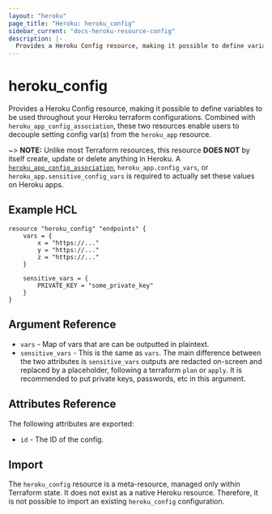 ```yaml
---
layout: "heroku"
page_title: "Heroku: heroku_config"
sidebar_current: "docs-heroku-resource-config"
description: |-
  Provides a Heroku Config resource, making it possible to define variables that can be used in other Heroku terraform resources.
---
```


# heroku\_config
Provides a Heroku Config resource, making it possible to define variables 
to be used throughout your Heroku terraform configurations. Combined with `heroku_app_config_association`,
these two resources enable users to decouple setting config var(s) from the `heroku_app` resource.

~> **NOTE:** Unlike most Terraform resources, this resource **DOES NOT** by itself create, update or delete anything in Heroku. 
A [`heroku_app_config_association`](app_config_association.html), `heroku_app.config_vars`, or `heroku_app.sensitive_config_vars` is required to actually set these values on Heroku apps.

## Example HCL
```hcl
resource "heroku_config" "endpoints" {
    vars = {
        x = "https://..."
        y = "https://..."
        z = "https://..."
    }

    sensitive_vars = {
        PRIVATE_KEY = "some_private_key"
    }
}
```

## Argument Reference
* `vars` - Map of vars that are can be outputted in plaintext.
* `sensitive_vars` - This is the same as `vars`. The main difference between the two
attributes is `sensitive_vars` outputs are redacted on-screen and replaced by a <sensitive> placeholder, following a terraform
`plan` or `apply`. It is recommended to put private keys, passwords, etc in this argument.

## Attributes Reference
The following attributes are exported:

* `id` - The ID of the config.

## Import
The `heroku_config` resource is a meta-resource, managed only within Terraform state.
It does not exist as a native Heroku resource. Therefore, it is not possible to import an existing `heroku_config` configuration.
